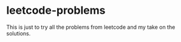 # leetcode-problems

This is just to try all the problems from leetcode and my take on the solutions.
